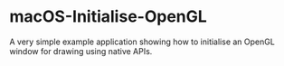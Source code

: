 # macOS-Initialise-OpenGL
A very simple example application showing how to initialise an OpenGL window for drawing using native APIs.
